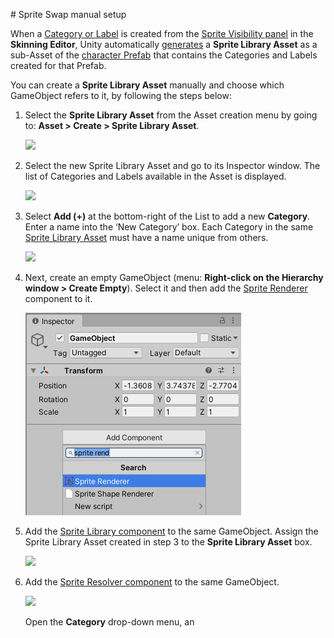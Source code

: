                                                                                                                                                                                                                                                                                                                                                                                                                                                                                                                                 # Sprite Swap manual setup

When a [Category or Label](SpriteVis.html#how-to-create-a-category) is created from the [Sprite Visibility panel](SpriteVis.md) in the __Skinning Editor__, Unity automatically [generates](SpriteSwapIntro.html#how-unity-generates-sprite-swap-assets-and-components) a __Sprite Library Asset__ as a sub-Asset of the [character Prefab](PreparingArtwork.md) that contains the Categories and Labels created for that Prefab.

You can create a __Sprite Library Asset__ manually and choose which GameObject refers to it, by following the steps below:

1. Select the __Sprite Library Asset__ from the Asset creation menu by going to: __Asset > Create > Sprite Library Asset__.

   ![](images/image_7.png)
   
   
   
2. Select the new Sprite Library Asset and go to its Inspector window. The list of Categories and Labels available in the Asset is displayed.

   ![](images/image_8.png)
   
   
   
3. Select __Add (+)__ at the bottom-right of the List to add a new __Category__. Enter a name into the ‘New Category’ box. Each Category in the same [Sprite Library Asset](SLAsset.md) must have a name unique from others.

   ![](images/image_9.png)
   
   
   
4. Next, create an empty GameObject (menu: __Right-click on the Hierarchy window > Create Empty__). Select it and then add the [Sprite Renderer](https://docs.unity3d.com/Manual/class-SpriteRenderer.html) component to it.
   
   ![](images/AddSpriteRenderer.png)
   
   
   
5. Add the [Sprite Library component](SLAsset.html#sprite-library-component) to the same GameObject. Assign the Sprite Library Asset created in step 3 to the __Sprite Library Asset__ box.

   ![](images/SpriteLibraryComponent.png)

   

6. Add the [Sprite Resolver component](SLAsset.html#sprite-resolver-component) to the same GameObject. 

   ![](images/image_10.png)

   Open the **Category** drop-down menu, an